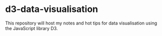 # d3-data-visualisation
This repository will host my notes and hot tips  for data visualisation using the JavaScript library  D3.
